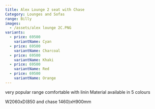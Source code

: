 ```yaml
---
title: Alex Lounge 2 seat with Chase
Category: Lounges and Sofas
range: Billy
images:
  - /assets/alex lounge 2C.PNG
variants:
  - price: 69500
    variantName: Cyan
  - price: 69500
    variantName: Charcoal
  - price: 69500
    variantName: Khaki
  - price: 69500
    variantName: Red
  - price: 69500
    variantName: Orange
---
```


very popular range comfortable with linin Material available in 5 colours

W2060xD(850 and chase 1460)xH900mm

